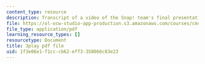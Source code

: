 ```yaml
---
content_type: resource
description: Transcript of a video of the Snap! team's final presentation.
file: https://ol-ocw-studio-app-production.s3.amazonaws.com/courses/cms-611j-creating-video-games-fall-2014/1f3e06e1f1cccb62eff3358066c83e23_sKolTx6sxUo.pdf
file_type: application/pdf
learning_resource_types: []
resourcetype: Document
title: 3play pdf file
uid: 1f3e06e1-f1cc-cb62-eff3-358066c83e23
---
```

